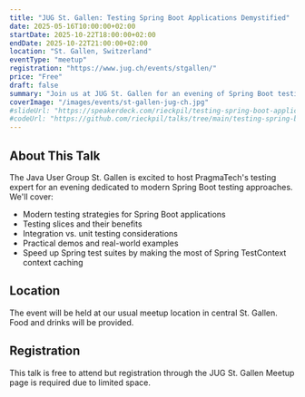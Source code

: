 ```yaml
---
title: "JUG St. Gallen: Testing Spring Boot Applications Demystified"
date: 2025-05-16T10:00:00+02:00
startDate: 2025-10-22T18:00:00+02:00
endDate: 2025-10-22T21:00:00+02:00
location: "St. Gallen, Switzerland"
eventType: "meetup"
registration: "https://www.jug.ch/events/stgallen/"
price: "Free"
draft: false
summary: "Join us at JUG St. Gallen for an evening of Spring Boot testing insights and best practices."
coverImage: "/images/events/st-gallen-jug-ch.jpg"
#slideUrl: "https://speakerdeck.com/rieckpil/testing-spring-boot-applications-demystified-jug-hh-2025"
#codeUrl: "https://github.com/rieckpil/talks/tree/main/testing-spring-boot-applications-demystified"
---
```


## About This Talk

The Java User Group St. Gallen is excited to host PragmaTech's testing expert for an evening dedicated to modern Spring Boot testing approaches. We'll cover:

- Modern testing strategies for Spring Boot applications
- Testing slices and their benefits
- Integration vs. unit testing considerations
- Practical demos and real-world examples
- Speed up Spring test suites by making the most of Spring TestContext context caching

## Location

The event will be held at our usual meetup location in central St. Gallen. Food and drinks will be provided.

## Registration

This talk is free to attend but registration through the JUG St. Gallen Meetup page is required due to limited space.

